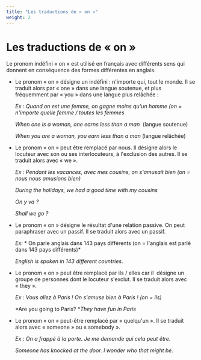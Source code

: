 ```yaml
---
title: "Les traductions de « on »"
weight: 2
---
```


# Les traductions de « on »

Le pronom indéfini « on » est utilisé en français avec différents sens qui donnent en conséquence des formes différentes en anglais.

- Le pronom « on » désigne un indéfini : n'importe qui, tout le monde. Il se traduit alors par « one » dans une langue soutenue, et plus fréquemment par « you » dans une langue plus relâchée :

    *Ex : Quand on est une femme, on gagne moins qu'un homme (on = n'importe quelle femme / toutes les femmes*

    *When one is a woman, one earns less than a man*  (langue soutenue)

    *When you are a woman, you earn less than a man* (langue relâchée)

- Le pronom « on » peut être remplacé par nous. Il désigne alors le locuteur avec son ou ses interlocuteurs, à l'exclusion des autres. Il se traduit alors avec « we ».

    *Ex : Pendant les vacances, avec mes cousins, on s'amusait bien (on = nous nous amusions bien)*

    *During the holidays, we had a good time with my cousins*

    *On y va ?*

    *Shall we go ?*

- Le pronom « on » désigne le résultat d'une relation passive. On peut paraphraser avec un passif. Il se traduit alors avec un passif.

    *Ex:* * On parle anglais dans 143 pays différents (on = l'anglais est parlé dans 143 pays différents)*

    *English is spoken in 143 different countries*.

- Le pronom « on » peut être remplacé par ils / elles car il  désigne un groupe de personnes dont le locuteur s'exclut. Il se traduit alors avec « they ».

    *Ex : Vous allez à Paris ! On s'amuse bien à Paris !* *(on = ils)*

    *Are you going to Paris? **They have fun in Paris*

- Le pronom « on » peut-être remplacé par « quelqu'un ». Il se traduit alors avec « someone » ou « somebody ».

    *Ex : On a frappé à la porte. Je me demande qui cela peut être.*

    *Someone has knocked at the door. I wonder who that might be.*
